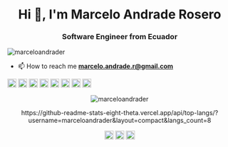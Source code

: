 <h1 align="center">Hi 👋, I'm Marcelo Andrade Rosero</h1>
<h3 align="center">Software Engineer from Ecuador</h3>
<p align="left"> <img src="https://komarev.com/ghpvc/?username=marceloandrader" alt="marceloandrader" /> </p>

- 📫 How to reach me **marcelo.andrade.r@gmail.com**

<p align="left"><img src="https://konpa.github.io/devicon/devicon.git/icons/amazonwebservices/amazonwebservices-original-wordmark.svg" alt="amazonwebservices" width="20" height="20"/> <img src="https://konpa.github.io/devicon/devicon.git/icons/docker/docker-original-wordmark.svg" alt="docker" width="20" height="20"/> <img src="https://konpa.github.io/devicon/devicon.git/icons/javascript/javascript-original.svg" alt="javascript" width="20" height="20"/> <img src="https://konpa.github.io/devicon/devicon.git/icons/laravel/laravel-plain-wordmark.svg" alt="laravel" width="20" height="20"/> <img src="https://konpa.github.io/devicon/devicon.git/icons/mysql/mysql-original-wordmark.svg" alt="mysql" width="20" height="20"/> <img src="https://konpa.github.io/devicon/devicon.git/icons/php/php-original.svg" alt="php" width="20" height="20"/> <img src="https://konpa.github.io/devicon/devicon.git/icons/postgresql/postgresql-original-wordmark.svg" alt="postgresql" width="20" height="20"/> <img src="https://konpa.github.io/devicon/devicon.git/icons/nodejs/nodejs-original-wordmark.svg" alt="nodejs" width="20" height="20"/></p><p align="center"> <img src="https://github-readme-stats.vercel.app/api?username=marceloandrader&show_icons=true" alt="marceloandrader" /> </p>
<p align="center">https://github-readme-stats-eight-theta.vercel.app/api/top-langs/?username=marceloandrader&layout=compact&langs_count=8</p>

<p align="center">
<a href="https://dev.to/marceloandrade" target="blank"><img align="center" src="https://cdn.jsdelivr.net/npm/simple-icons@3.0.1/icons/dev-dot-to.svg" alt="marceloandrade" height="20" width="20" /></a>
<a href="https://twitter.com/marceloandrade" target="blank"><img align="center" src="https://cdn.jsdelivr.net/npm/simple-icons@3.0.1/icons/twitter.svg" alt="marceloandrade" height="20" width="20" /></a>
<a href="https://stackoverflow.com/users/340711/marcelo-a" target="blank"><img align="center" src="https://cdn.jsdelivr.net/npm/simple-icons@3.0.1/icons/stackoverflow.svg" alt="users/340711/marcelo-a" height="20" width="20" /></a>
</p>
